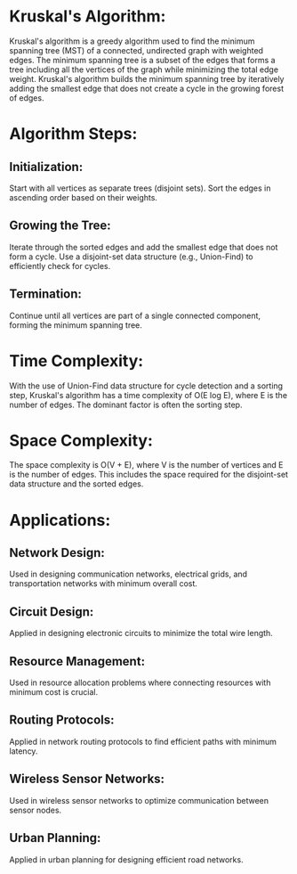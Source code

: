 # Kruskal's Algorithm:
Kruskal's algorithm is a greedy algorithm used to find the minimum spanning tree (MST) of a connected, undirected graph with weighted edges. The minimum spanning tree is a subset of the edges that forms a tree including all the vertices of the graph while minimizing the total edge weight. Kruskal's algorithm builds the minimum spanning tree by iteratively adding the smallest edge that does not create a cycle in the growing forest of edges.


# Algorithm Steps:

## Initialization:
Start with all vertices as separate trees (disjoint sets).
Sort the edges in ascending order based on their weights.

## Growing the Tree:
Iterate through the sorted edges and add the smallest edge that does not form a cycle.
Use a disjoint-set data structure (e.g., Union-Find) to efficiently check for cycles.

## Termination:
Continue until all vertices are part of a single connected component, forming the minimum spanning tree.



# Time Complexity:
With the use of Union-Find data structure for cycle detection and a sorting step, Kruskal's algorithm has a time complexity of O(E log E), where E is the number of edges.
The dominant factor is often the sorting step.


# Space Complexity:
The space complexity is O(V + E), where V is the number of vertices and E is the number of edges.
This includes the space required for the disjoint-set data structure and the sorted edges.



# Applications:

## Network Design:
Used in designing communication networks, electrical grids, and transportation networks with minimum overall cost.

## Circuit Design:
Applied in designing electronic circuits to minimize the total wire length.

## Resource Management:
Used in resource allocation problems where connecting resources with minimum cost is crucial.

## Routing Protocols:
Applied in network routing protocols to find efficient paths with minimum latency.

## Wireless Sensor Networks:
Used in wireless sensor networks to optimize communication between sensor nodes.

## Urban Planning:
Applied in urban planning for designing efficient road networks.
